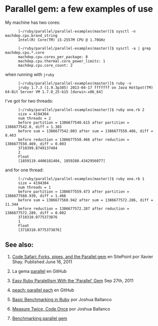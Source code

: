 Parallel gem: a few examples of use
============

My machine has two cores:

          [~/ruby/parallel/parallel-examples(master)]$ sysctl -n machdep.cpu.brand_string
          Intel(R) Core(TM) i5-2557M CPU @ 1.70GHz

          [~/ruby/parallel/parallel-examples(master)]$ sysctl -a | grep machdep.cpu.*.core
          machdep.cpu.cores_per_package: 8
          machdep.cpu.thermal.core_power_limits: 1
          machdep.cpu.core_count: 2

when running with `jruby`

          [~/ruby/parallel/parallel-examples(master)]$ ruby -v
          jruby 1.7.3 (1.9.3p385) 2013-04-17 fffffff on Java HotSpot(TM) 64-Bit Server VM 1.7.0_25-b15 [darwin-x86_64]

I've got for two threads:

          [~/ruby/parallel/parallel-examples(master)]$ ruby one.rb 2
          size = 4194304
          num threads = 2
          before partition = 1386677540.615 after partition = 1386677542.0, diff = 1.385
          before sum = 1386677542.003 after sum = 1386677550.466, diff = 8.463
          before reduction = 1386677550.466 after reduction = 1386677550.469, diff = 0.003
          3718399.8749137484
          2
          Float
          [1859119.4406181404, 1859280.4342956077]

and for one thread:

          [~/ruby/parallel/parallel-examples(master)]$ ruby one.rb 1
          size = 4194304
          num threads = 1
          before partition = 1386677559.473 after partition = 1386677560.939, diff = 1.466
          before sum = 1386677560.942 after sum = 1386677572.286, diff = 11.344
          before reduction = 1386677572.287 after reduction = 1386677572.289, diff = 0.002
          3718310.0775373876
          1
          Float
          [3718310.0775373876]

See also:
--------

1. [Code Safari: Forks, pipes, and the Parallel gem](http://www.sitepoint.com/code-safari-forks-pipes-and-the-parallel-gem/) en SitePoint por Xavier Shay.  Published June 16, 2011

1. La gema [parallel](https://github.com/grosser/parallel) en GitHub

1. [Easy Ruby Paralellism With the 'Parallel' Gem](http://blog.mostof.it/easy-ruby-paralellism-with-the-parallel-gem/) Sep 27th, 2011

1. [peach: parallel each](https://github.com/schleyfox/peach) en GitHub

1. [Basic Benchmarking in Ruby](http://blogs.burnsidedigital.com/2012/10/basic-benchmarking-in-ruby/) por Joshua Ballanco

1. [Measure Twice, Code Once](http://blogs.burnsidedigital.com/2012/11/measure-twice-code-once/) por Joshua Ballanco

1. [Benchmarking parallel gem](https://gist.github.com/francescoagati/4242223)

